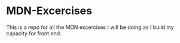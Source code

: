 # MDN-Excercises
This is a repo for all the MDN excercises I will be doing as I build my capacity for front end. 
